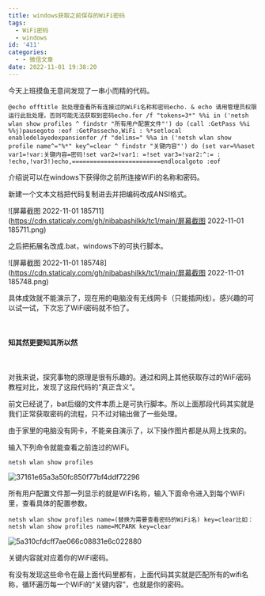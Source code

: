 ```yaml
---
title: windows获取之前保存的WiFi密码
tags:
  - WiFi密码
  - windows
id: '411'
categories:
  - - 微信文章
date: 2022-11-01 19:38:20
---
```


今天上班摸鱼无意间发现了一串小而精的代码。

```
@echo offtitle 批处理查看所有连接过的WiFi名称和密码echo. & echo 请用管理员权限运行此批处理，否则可能无法获取到密码echo.for /f "tokens=3*" %%i in ('netsh wlan show profiles ^ findstr "所有用户配置文件"') do (call :GetPass %%i %%j)pausegoto :eof :GetPassecho,WiFi : %*setlocal enabledelayedexpansionfor /f "delims=" %%a in ('netsh wlan show profile name^="%*" key^=clear ^ findstr "关键内容"') do (set var=%%aset var1=!var:关键内容=密码!set var2=!var1: =!set var3=!var2:^:= : !echo,!var3!)echo,=========================endlocalgoto :eof
```

介绍说可以在windows下获得你之前所连接WiFi的名称和密码。

新建一个文本文档把代码复制进去并把编码改成ANSI格式。

![屏幕截图 2022-11-01 185711](https://cdn.staticaly.com/gh/nibabashilkk/tc1/main/屏幕截图 2022-11-01 185711.png)

之后把拓展名改成.bat，windows下的可执行脚本。

![屏幕截图 2022-11-01 185748](https://cdn.staticaly.com/gh/nibabashilkk/tc1/main/屏幕截图 2022-11-01 185748.png)

具体成效就不能演示了，现在用的电脑没有无线网卡（只能插网线）。感兴趣的可以试一试，下次忘了WiFi密码就不怕了。

​

#### 知其然更要知其所以然

​

对我来说，探究事物的原理是很有乐趣的。通过和网上其他获取存过的WiFi密码教程对比，发现了这段代码的“真正含义“。

前文已经说了，bat后缀的文件本质上是可执行脚本。所以上面那段代码其实就是我们正常获取密码的流程，只不过对输出做了一些处理。

由于家里的电脑没有网卡，不能亲自演示了，以下操作图片都是从网上找来的。

输入下列命令就能查看之前连过的WiFi。

```
netsh wlan show profiles
```

![37161e65a3a50fc850f77bf4ddf72296](https://cdn.staticaly.com/gh/nibabashilkk/tc1/main/37161e65a3a50fc850f77bf4ddf72296.jpg)

所有用户配置文件那一列显示的就是WiFi名称，输入下面命令进入到每个WiFi里，查看具体的配置参数。

```
netsh wlan show profiles name=(替换为需要查看密码的WiFi名) key=clear比如：netsh wlan show profiles name=MCPARK key=clear
```

![5a310cfdcff7ae066c08831e6c022880](https://cdn.staticaly.com/gh/nibabashilkk/tc1/main/5a310cfdcff7ae066c08831e6c022880.jpg)

关键内容就对应着你的WiFi密码。

有没有发现这些命令在最上面代码里都有，上面代码其实就是匹配所有的wifi名称，循环遍历每一个WiFi的“关键内容”，也就是你的密码。